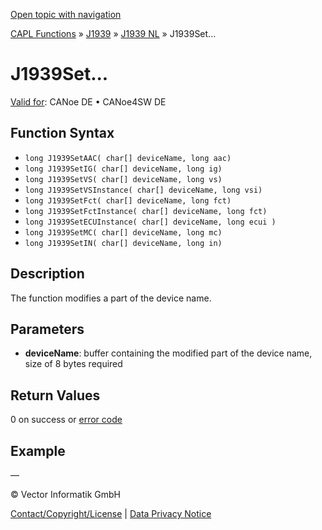 [Open topic with navigation](../../../../../../CANoeDEFamily.htm#Topics/CAPLFunctions/J1939/J1939NodeLayer/Functions/CAPLfunctionJ1939Set.md)

[CAPL Functions](../../../CAPLfunctions.md) » [J1939](../../CAPLfunctionsJ1939StartPage.md) » [J1939 NL](../CAPLfunctionsJ1939NLOverview.md) » J1939Set...

# J1939Set...

[Valid for](../../../../Shared/FeatureAvailability.md):  CANoe DE • CANoe4SW DE

## Function Syntax

- `long J1939SetAAC( char[] deviceName, long aac)`
- `long J1939SetIG( char[] deviceName, long ig)`
- `long J1939SetVS( char[] deviceName, long vs)`
- `long J1939SetVSInstance( char[] deviceName, long vsi)`
- `long J1939SetFct( char[] deviceName, long fct)`
- `long J1939SetFctInstance( char[] deviceName, long fct)`
- `long J1939SetECUInstance( char[] deviceName, long ecui )`
- `long J1939SetMC( char[] deviceName, long mc)`
- `long J1939SetIN( char[] deviceName, long in)`

## Description

The function modifies a part of the device name.

## Parameters

- **deviceName**: buffer containing the modified part of the device name, size of 8 bytes required

## Return Values

0 on success or [error code](../CAPLfunctionsJ1939NLErrorCodes.md)

## Example

—

© Vector Informatik GmbH

[Contact/Copyright/License](../../../../Shared/ContactCopyrightLicense.md) | [Data Privacy Notice](https://www.vector.com/int/en/company/get-info/privacy-policy/)